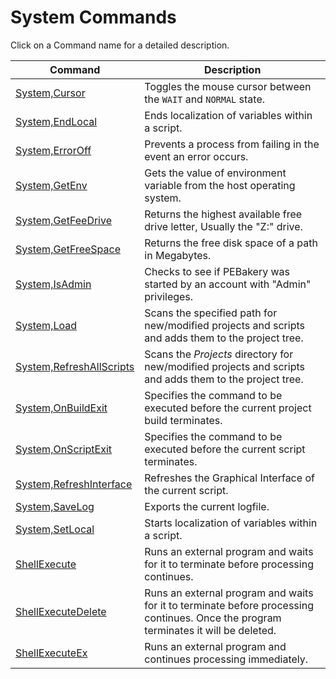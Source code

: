 # System Commands

Click on a Command name for a detailed description.

| Command | Description |
| --- | --- |
| [System,Cursor](./Cursor.md) | Toggles the mouse cursor between the `WAIT` and `NORMAL` state. |
| [System,EndLocal](./EndLocal.md) | Ends localization of variables within a script. |
| [System,ErrorOff](./ErrorOff.md) | Prevents a process from failing in the event an error occurs. |
| [System,GetEnv](./GetEnv.md) | Gets the value of environment variable from the host operating system. |
| [System,GetFeeDrive](./GetFeeDrive.md) | Returns the highest available free drive letter, Usually the "Z:" drive. |
| [System,GetFreeSpace](./GetFreeSpace.md) | Returns the free disk space of a path in Megabytes. |
| [System,IsAdmin](./IsAdmin.md) | Checks to see if PEBakery was started by an account with "Admin" privileges. |
| [System,Load](./Load.md) | Scans the specified path for new/modified projects and scripts and adds them to the project tree. |
| [System,RefreshAllScripts](./RefreshAllScripts.md) | Scans the *Projects* directory for new/modified projects and scripts and adds them to the project tree. |
| [System,OnBuildExit](./OnBuildExit.md) | Specifies the command to be executed before the current project build terminates. |
| [System,OnScriptExit](./OnScriptExit.md) | Specifies the command to be executed before the current script terminates. |
| [System,RefreshInterface](./RefreshInterface.md) | Refreshes the Graphical Interface of the current script. |
| [System,SaveLog](./SaveLog.md) | Exports the current logfile. |
| [System,SetLocal](./SetLocal.md) | Starts localization of variables within a script. |
| [ShellExecute](./ShellExecute.md) | Runs an external program and waits for it to terminate before processing continues. |
| [ShellExecuteDelete](./ShellExecuteDelete.md) | Runs an external program and waits for it to terminate before processing continues. Once the program terminates it will be deleted. |
| [ShellExecuteEx](./ShellExecuteEx.md) | Runs an external program and continues processing immediately. |